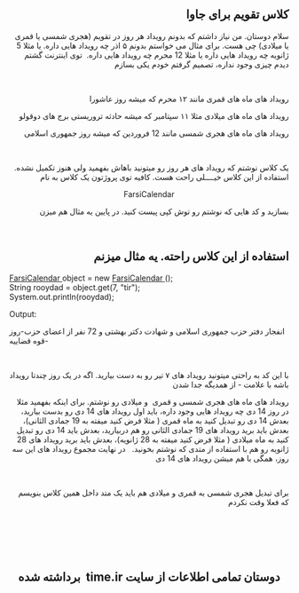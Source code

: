 <h2 style="text-align: right;">کلاس تقویم برای جاوا</h2>
<p style="text-align: right;">سلام دوستان. من نیاز داشتم که بدونم رویداد هر روز در تقویم (هجری شمسی یا قمری یا میلادی) چی هست. برای مثال می خواستم بدونم ۵ اذر چه رویداد هایی داره. یا مثلا 5 ژانویه چه رویداد هایی داره یا مثلا 12 محرم چه رویداد هایی داره.&nbsp; توی اینترنت گشتم دیدم چیزی وجود نداره، تصمیم گرفتم خودم یکی بسازم</p>
<p>&nbsp;</p>
<p style="text-align: right;">رویداد های ماه های قمری مانند ۱۲ محرم که میشه روز عاشورا</p>
<p style="text-align: right;">رویداد های ماه های میلادی مثلا ۱۱ سپتامبر که میشه حادثه تروریستی برج های دوقولو</p>
<p style="text-align: right;">رویداد های ماه های هجری شمسی مانند 12 فروردین که میشه روز جمهوری اسلامی</p>
<p style="text-align: right;">&nbsp;</p>
<p style="text-align: right;">یک کلاس نوشتم که رویداد های هر روز رو میتونید باهاش بفهمید ولی هنوز تکمیل نشده. استفاده از این کلاس خیــــلی راحت هست. کافیه توی پروژتون یک کلاس به نام</p>
<p style="text-align: center;">FarsiCalendar</p>
<p style="text-align: right;">بسازید و کد هایی که نوشتم رو توش کپی پیست کنید. در پایین یه مثال هم میزن </p>
<div dir="rtl">&nbsp;</div>
<h2 style="text-align: right;">استفاده از این کلاس راحته. یه مثال میزنم</h2>
<p><span class="css-truncate css-truncate-target"><a id="4b42d5b8b69bc14caeedfea4a1d4512e-61f121b620b518254358199044002b9164287492" class="js-navigation-open" title="FarsiCalendar.java" href="https://github.com/dddeveloperrr/Calendar/blob/master/FarsiCalendar.java">FarsiCalendar&nbsp;</a></span>object = new <span class="css-truncate css-truncate-target"><a id="4b42d5b8b69bc14caeedfea4a1d4512e-61f121b620b518254358199044002b9164287492" class="js-navigation-open" title="FarsiCalendar.java" href="https://github.com/dddeveloperrr/Calendar/blob/master/FarsiCalendar.java">FarsiCalendar&nbsp;</a></span>();<br /> String rooydad = object.get(7, "tir");<br /> System.out.println(rooydad);</p>
<p>Output:</p>
<p>انفجار دفتر حزب جمهوری اسلامی و شهادت دکتر بهشتی و 72 نفر از اعضای حزب-روز قوه قضاییه-</p>
<p style="text-align: right;">&nbsp;</p>
<p style="text-align: right;">با این کد به راحتی میتونید رویداد های ۷ تیر رو به دست بیارید. اگه در یک روز چندتا رویداد باشه با علامت - از همدیگه جدا شدن</p>
<p style="text-align: right;">رویداد های ماه های هجری شمسی و قمری&nbsp; و میلادی رو نوشتم. برای اینکه بفهمید مثلا در روز 14 دی چه رویداد هایی وجود داره، باید اول رویداد های 14 دی رو بدست بیارید، بعدش 14 دی رو تبدیل کنید به ماه قمری ( مثلا فرض کنید میفته به 19 جمادی الثانی)، بعدش باید برید رویداد های 19 جمادی الثانی رو هم دربیارید، بعدش باید 14 دی رو تبدیل کنید به ماه میلادی ( مثلا فرض کنید میفته به 28 ژانویه)، بعدش باید برید رویداد های 28 ژانویه رو هم با استفاده از متدی که نوشتم بخونید.&nbsp;&nbsp; در نهایت مجموع رویداد های این سه روز، همگی با هم میشن رویداد های 14 دی</p>
<p style="text-align: right;">&nbsp;</p>
<p style="text-align: right;">برای تبدیل هجری شمسی به قمری و میلادی هم باید یک متد داخل همین کلاس بنویسم که فعلا وقت نکردم</p>
<p style="text-align: right;">&nbsp;</p>
<h2 style="text-align: center;">&nbsp;</h2>
<h2 style="text-align: center;">برداشته شده&nbsp; time.ir دوستان تمامی اطلاعات از سایت<br /><br /></h2>

